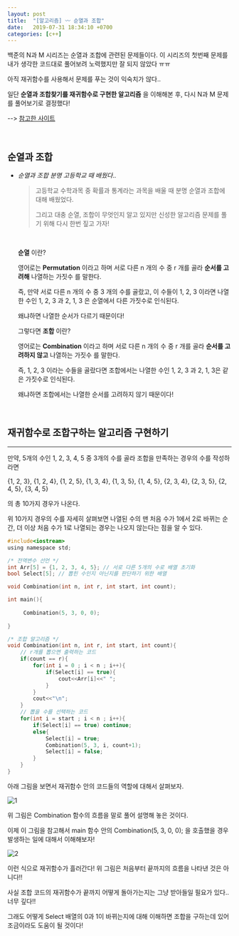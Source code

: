 ```yaml
---
layout: post
title:  "[알고리즘] 〰️ 순열과 조합"
date:   2019-07-31 18:34:10 +0700
categories: [c++]
---
```


백준의 N과 M 시리즈는 순열과 조합에 관련된 문제들이다. 이 시리즈의 첫번째 문제를 내가 생각한 코드대로 풀어보려 노력했지만 잘 되지 않았다 ㅠㅠ 

아직 재귀함수를 사용해서 문제를 푸는 것이 익숙치가 않다.. 

일단 __순열과 조합찾기를 재귀함수로 구현한 알고리즘__ 을 이해해본 후, 다시 N과 M 문제를 풀어보기로 결정했다!

--> [참고한 사이트](https://yabmoons.tistory.com/99) 

<br>

## 순열과 조합

- _순열과 조합 분명 고등학교 때 배웠다.._

    > 고등학교 수학과목 중 확률과 통계라는 과목을 배울 때 분명 순열과 조합에 대해 배웠었다. 
    >
    > 그리고 대충 순열, 조합이 무엇인지 알고 있지만 신성한 알고리즘 문제를 풀기 위해 다시 한번 짚고 가자!
    
    <br>

    __순열__ 이란?

    영어로는 __Permutation__ 이라고 하며 서로 다른 n 개의 수 중 r 개를 골라 __순서를 고려해__ 나열하는 가짓수 를 말한다.

    즉, 만약 서로 다른 n 개의 수 중 3 개의 수를 골랐고, 이 수들이 1, 2, 3 이라면 나열한 수인 1, 2, 3 과 2, 1, 3 은 순열에서 다른 가짓수로 인식된다. 

    왜냐하면 나열한 순서가 다르기 때문이다!

    그렇다면 __조합__ 이란?

    영어로는 __Combination__ 이라고 하며 서로 다른 n 개의 수 중 r 개를 골라 __순서를 고려하지 않고__ 나열하는 가짓수 를 말한다.

    즉, 1, 2, 3 이라는 수들을 골랐다면 조합에서는 나열한 수인 1, 2, 3 과 2, 1, 3은 같은 가짓수로 인식된다. 

    왜냐하면 조합에서는 나열한 순서를 고려하지 않기 때문이다!

    <br>

## 재귀함수로 조합구하는 알고리즘 구현하기
---

만약, 5개의 수인 1, 2, 3, 4, 5 중 3개의 수를 골라 조합을 만족하는 경우의 수를 작성하라면

{1, 2, 3}, {1, 2, 4}, {1, 2, 5}, {1, 3, 4}, {1, 3, 5}, {1, 4, 5}, {2, 3, 4}, {2, 3, 5}, {2, 4, 5}, {3, 4, 5}

의 총 10가지 경우가 나온다.

위 10가지 경우의 수를 자세히 살펴보면 나열된 수의 맨 처음 수가 1에서 2로 바뀌는 순간, 더 이상 처음 수가 1로 나열되는 경우는 나오지 않는다는 점을 알 수 있다.

~~~c
#include<iostream>
using namespace std;

/* 전역변수 선언 */
int Arr[5] = {1, 2, 3, 4, 5}; // 서로 다른 5개의 수로 배열 초기화 
bool Select[5]; // 뽑힌 수인지 아닌지를 판단하기 위한 배열  

void Combination(int n, int r, int start, int count); 

int main(){
	
	 Combination(5, 3, 0, 0);
	
}

/* 조합 알고리즘 */ 
void Combination(int n, int r, int start, int count){
	// r개를 뽑으면 출력하는 코드 
	if(count == r){
		for(int i = 0 ; i < n ; i++){
			if(Select[i] == true){
				cout<<Arr[i]<<" ";
			}
		}
		cout<<"\n";
	}
	// 뽑을 수를 선택하는 코드 
	for(int i = start ; i < n ; i++){
		if(Select[i] == true) continue;
		else{
			Select[i] = true;	
			Combination(5, 3, i, count+1);
			Select[i] = false;
		} 
	}
} 
~~~

아래 그림을 보면서 재귀함수 안의 코드들의 역할에 대해서 살펴보자.

![1](https://user-images.githubusercontent.com/31889335/62193095-03c05e00-b3b2-11e9-8433-c63c52225e91.PNG)

위 그림은 Combination 함수의 흐름을 말로 풀어 설명해 놓은 것이다.

이제 이 그림을 참고해서 main 함수 안의 Combination(5, 3, 0, 0); 을 호출했을 경우 발생하는 일에 대해서 이해해보자!

![2](https://user-images.githubusercontent.com/31889335/62197918-b9dc7580-b3bb-11e9-9e37-7db6b5eb688e.PNG)

이런 식으로 재귀함수가 흘러간다! 위 그림은 처음부터 끝까지의 흐름을 나타낸 것은 아니다!!

사실 조합 코드의 재귀함수가 끝까지 어떻게 돌아가는지는 그냥 받아들일 필요가 있다.. 너무 깊다!!

그래도 어떻게 Select 배열의 0과 1이 바뀌는지에 대해 이해하면 조합을 구하는데 있어 조금이라도 도움이 될 것이다!

    